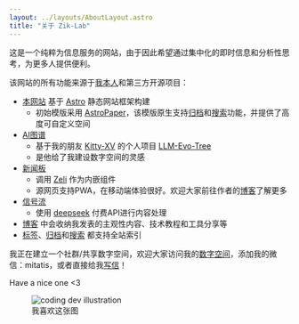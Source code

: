 ```yaml
---
layout: ../layouts/AboutLayout.astro
title: "关于 Zik-Lab"
---
```


这是一个纯粹为信息服务的网站，由于因此希望通过集中化的即时信息和分析性思考，为更多人提供便利。

该网站的所有功能来源于<a href="https://zik-3.com" target="_blank" rel="noopener noreferrer">我本人</a>和第三方开源项目：

- [本网站](/) 基于 <a href="https://astro.build/" target="_blank" rel="noopener noreferrer">Astro</a> 静态网站框架构建
  - 初始模版采用  <a href="https://github.com/satnaing/astro-paper" target="_blank" rel="noopener noreferrer">AstroPaper</a>，该模版原生支持[归档](/archives)和[搜索](/search)功能，并提供了高度可自定义空间
- [AI图谱](/building)
  - 基于我的朋友 <a href="https://github.com/Kitty-XV" target="_blank" rel="noopener noreferrer">Kitty-XV</a> 的个人项目 <a href="https://github.com/Kitty-XV/LLM-Evo-Tree" target="_blank" rel="noopener noreferrer">LLM-Evo-Tree</a>
  - 是他给了我建设数字空间的灵感
- [新闻板](/board)
  - 调用 <a href="https://zeli.app/zh" target="_blank" rel="noopener noreferrer">Zeli</a> 作为内嵌组件
  - 源网页支持PWA，在移动端体验很好。欢迎大家前往作者的<a href="https://mazzzystar.com/" target="_blank" rel="noopener noreferrer">博客</a>了解更多
- [信号流](/news)
  - 使用 <a href="https://platform.deepseek.com/" target="_blank" rel="noopener noreferrer">deepseek</a> 付费API进行内容处理
- [博客](/insights) 中会收纳我发表的主观性内容、技术教程和工具分享等
- [标签](/tags)、[归档](/archives)和[搜索](/search) 都支持全站索引



我正在建立一个社群/共享数字空间，欢迎大家访问我的<a href="https://zik-3.com" target="_blank" rel="noopener noreferrer">数字空间</a>，添加我的微信：mitatis，或者直接给我[写信](https://letterbird.co/mitatis)！

Have a nice one <3

<figure class="sm:w-1/2 mx-auto">
  <img src="/dev.svg" alt="coding dev illustration" title="">
  <figcaption class="mt-2 text-center text-sm text-zinc-600 dark:text-zinc-400">我喜欢这张图</figcaption>
</figure>
